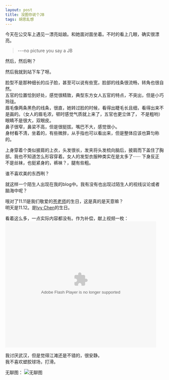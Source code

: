 ```yaml
---
layout: post
title: 没图你说个JB
tags: 胡思乱想
---
```


今天在公交车上遇见一漂亮姑娘。和她面对面坐着。不时的看上几眼，确实很漂亮。

>   ---no picture you say a JB

然后，然后咧？  

然后我就到站下车了呀。 

脸型不是那种细长的瓜子脸，甚至可以说有些宽，脸部的线条很流畅，转角也很自然。  
五官的位置恰到好处，感觉很精致，典型东方女人五官的特点，不突出，但是小巧玲珑。   
眉毛像两条黑色的线条，很直，她转过脸的时候，看得出睫毛长且细，看得出来不是画的。（女人的眉毛浓，顿时感觉气质就上来了，五官也更立体了， 不是粗哟）  
眼睛不是很大，双眼皮。  
鼻子很窄，鼻梁不高，但是很挺拔。嘴巴不大，感觉很小。  
身材看不清，坐着的，有些微胖，从手指也可以看出来，但是整体应该也算匀称的。  


上身穿着个类似披肩的上衣，头发很长，发夹将头发梳向脑后，披肩而下盖住了胸部。我也不知道怎么形容穿着。女人的发型衣服种类实在是太多了······
下身反正不是丝袜，也挺紧身的，裤袜？，腿有些粗。 

谁不喜欢美的东西咧？

就这样一个陌生人出现在我的blog中。我有没有也出现过陌生人的视线议论或者脑海中呢？

哦对了11.11是我们敬爱的[苍老师](http://www.weibo.com/u/1739928273)的生日，这是真的是天意嘛？  
明天是11.12。是[Ivy Chen](http://www.weibo.com/dafachen)的生日。

看着这么多，一点实际内容都没有。作为补偿，献上视频一枚：
<embed src="http://player.youku.com/player.php/sid/XMzI0MTI0Nzc2/v.swf" allowFullScreen="true" quality="high" width="480" height="400" align="middle" allowScriptAccess="always" type="application/x-shockwave-flash"></embed>

我讨厌武汉，但是觉得江滩还是不错的，很安静。  
我不喜欢塑胶球场，打滑。 

无聊图：
![无聊图](http://fmn.xnpic.com/fmn050/20101225/1620/p_large_i5wK_61d80000eb5d5c42.jpg)
